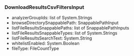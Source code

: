 ### DownloadResultsCsvFiltersInput
- analyzerGroupIds: list of System.Strings
- browseDirectorySnappablePath: SnappablePathInput
- listFileResultsSnappablePaths: list of SnappablePathInputs
- listFileResultsSnappableTypes: list of System.Strings
- listFileResultsSearchText: System.String
- whitelistEnabled: System.Boolean
- fileType: FileCountType
